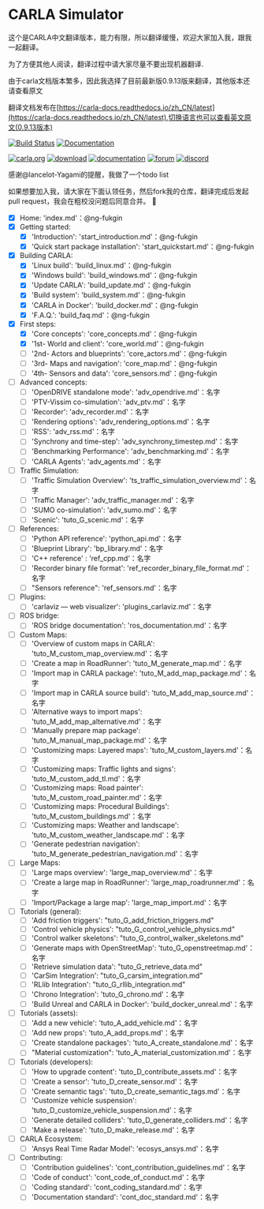 CARLA Simulator
===============
这个是CARLA中文翻译版本，能力有限，所以翻译缓慢，欢迎大家加入我，跟我一起翻译。

为了方便其他人阅读，翻译过程中请大家尽量不要出现机器翻译.

由于carla文档版本繁多，因此我选择了目前最新版0.9.13版来翻译，其他版本还请查看原文

翻译文档发布在[https://carla-docs.readthedocs.io/zh_CN/latest](https://carla-docs.readthedocs.io/zh_CN/latest),切换语言也可以查看英文原文(0.9.13版本)

[![Build Status](https://travis-ci.org/carla-simulator/carla.svg?branch=master)](https://travis-ci.org/carla-simulator/carla)
[![Documentation](https://readthedocs.org/projects/carla/badge/?version=latest)](https://carla-docs.readthedocs.io/zh_CN/latest/)

[![carla.org](Docs/img/btn/web.png)](http://carla.org)
[![download](Docs/img/btn/download.png)](https://github.com/carla-simulator/carla/blob/master/Docs/download.md)
[![documentation](Docs/img/btn/docs.png)](https://carla-docs.readthedocs.io/zh_CN/latest/)
[![forum](Docs/img/btn/forum.png)](https://github.com/carla-simulator/carla/discussions)
[![discord](Docs/img/btn/chat.png)](https://discord.gg/8kqACuC)

感谢@lancelot-Yagami的提醒，我做了一个todo list 

如果想要加入我，请大家在下面认领任务，然后fork我的仓库，翻译完成后发起pull request，我会在粗校没问题后同意合并。 :tada:

- [x] Home: 'index.md'：@ng-fukgin
- [x] Getting started:
  - [x] 'Introduction': 'start_introduction.md'：@ng-fukgin
  - [x] 'Quick start package installation': 'start_quickstart.md'：@ng-fukgin
- [x] Building CARLA:
  - [x] 'Linux build': 'build_linux.md'：@ng-fukgin
  - [x] 'Windows build': 'build_windows.md'：@ng-fukgin
  - [x] 'Update CARLA': 'build_update.md'：@ng-fukgin
  - [x] 'Build system': 'build_system.md'：@ng-fukgin
  - [x] 'CARLA in Docker': 'build_docker.md'：@ng-fukgin
  - [x] 'F.A.Q.': 'build_faq.md'：@ng-fukgin
- [x] First steps:
  - [x] 'Core concepts': 'core_concepts.md'：@ng-fukgin
  - [x] '1st-   World and client': 'core_world.md'：@ng-fukgin
  - [ ] '2nd-  Actors and blueprints': 'core_actors.md'：@ng-fukgin
  - [ ] '3rd-  Maps and navigation': 'core_map.md'：@ng-fukgin
  - [ ] '4th-  Sensors and data': 'core_sensors.md'：@ng-fukgin
- [ ] Advanced concepts:
  - [ ] 'OpenDRIVE standalone mode': 'adv_opendrive.md'：名字
  - [ ] 'PTV-Vissim co-simulation': 'adv_ptv.md'：名字
  - [ ] 'Recorder': 'adv_recorder.md'：名字
  - [ ] 'Rendering options': 'adv_rendering_options.md'：名字
  - [ ] 'RSS': 'adv_rss.md'：名字
  - [ ] 'Synchrony and time-step': 'adv_synchrony_timestep.md'：名字
  - [ ] 'Benchmarking Performance': 'adv_benchmarking.md'：名字
  - [ ] 'CARLA Agents': 'adv_agents.md'：名字
- [ ] Traffic Simulation:
  - [ ] 'Traffic Simulation Overview': 'ts_traffic_simulation_overview.md'：名字
  - [ ] 'Traffic Manager': 'adv_traffic_manager.md'：名字
  - [ ] 'SUMO co-simulation': 'adv_sumo.md'：名字
  - [ ] 'Scenic': 'tuto_G_scenic.md'：名字
- [ ] References:
  - [ ] 'Python API reference': 'python_api.md'：名字
  - [ ] 'Blueprint Library': 'bp_library.md'：名字
  - [ ] 'C++ reference' : 'ref_cpp.md'：名字
  - [ ] 'Recorder binary file format': 'ref_recorder_binary_file_format.md'：名字
  - [ ] "Sensors reference": 'ref_sensors.md'：名字  
- [ ] Plugins:
  - [ ] 'carlaviz — web visualizer': 'plugins_carlaviz.md'：名字
- [ ] ROS bridge:
  - [ ] 'ROS bridge documentation': 'ros_documentation.md'：名字
- [ ] Custom Maps:
  - [ ] 'Overview of custom maps in CARLA': 'tuto_M_custom_map_overview.md'：名字
  - [ ] 'Create a map in RoadRunner': 'tuto_M_generate_map.md'：名字
  - [ ] 'Import map in CARLA package': 'tuto_M_add_map_package.md'：名字
  - [ ] 'Import map in CARLA source build': 'tuto_M_add_map_source.md'：名字
  - [ ] 'Alternative ways to import maps': 'tuto_M_add_map_alternative.md'：名字
  - [ ] 'Manually prepare map package': 'tuto_M_manual_map_package.md'：名字
  - [ ] 'Customizing maps: Layered maps': 'tuto_M_custom_layers.md'：名字
  - [ ] 'Customizing maps: Traffic lights and signs': 'tuto_M_custom_add_tl.md'：名字
  - [ ] 'Customizing maps: Road painter': 'tuto_M_custom_road_painter.md'：名字
  - [ ] 'Customizing maps: Procedural Buildings': 'tuto_M_custom_buildings.md'：名字
  - [ ] 'Customizing maps: Weather and landscape': 'tuto_M_custom_weather_landscape.md'：名字
  - [ ] 'Generate pedestrian navigation': 'tuto_M_generate_pedestrian_navigation.md'：名字
- [ ] Large Maps:
  - [ ] 'Large maps overview': 'large_map_overview.md'：名字
  - [ ] 'Create a large map in RoadRunner': 'large_map_roadrunner.md'：名字
  - [ ] 'Import/Package a large map': 'large_map_import.md'：名字
- [ ] Tutorials (general):
  - [ ] 'Add friction triggers': "tuto_G_add_friction_triggers.md"
  - [ ] 'Control vehicle physics': "tuto_G_control_vehicle_physics.md"
  - [ ] 'Control walker skeletons': "tuto_G_control_walker_skeletons.md"
  - [ ] 'Generate maps with OpenStreetMap': 'tuto_G_openstreetmap.md'：名字
  - [ ] 'Retrieve simulation data': "tuto_G_retrieve_data.md"
  - [ ] 'CarSim Integration': "tuto_G_carsim_integration.md"
  - [ ] 'RLlib Integration': "tuto_G_rllib_integration.md"
  - [ ] 'Chrono Integration': 'tuto_G_chrono.md'：名字
  - [ ] 'Build Unreal and CARLA in Docker': 'build_docker_unreal.md'：名字
- [ ] Tutorials (assets):
  - [ ] 'Add a new vehicle': 'tuto_A_add_vehicle.md'：名字
  - [ ] 'Add new props': 'tuto_A_add_props.md'：名字
  - [ ] 'Create standalone packages': 'tuto_A_create_standalone.md'：名字
  - [ ] "Material customization": 'tuto_A_material_customization.md'：名字
- [ ] Tutorials (developers):
  - [ ] 'How to upgrade content': 'tuto_D_contribute_assets.md'：名字
  - [ ] 'Create a sensor': 'tuto_D_create_sensor.md'：名字
  - [ ] 'Create semantic tags': 'tuto_D_create_semantic_tags.md'：名字
  - [ ] 'Customize vehicle suspension': 'tuto_D_customize_vehicle_suspension.md'：名字
  - [ ] 'Generate detailed colliders': 'tuto_D_generate_colliders.md'：名字
  - [ ] 'Make a release': 'tuto_D_make_release.md'：名字
- [ ] CARLA Ecosystem:
  - [ ] 'Ansys Real Time Radar Model': 'ecosys_ansys.md'：名字
- [ ] Contributing:
  - [ ] 'Contribution guidelines': 'cont_contribution_guidelines.md'：名字
  - [ ] 'Code of conduct': 'cont_code_of_conduct.md'：名字
  - [ ] 'Coding standard': 'cont_coding_standard.md'：名字
  - [ ] 'Documentation standard': 'cont_doc_standard.md'：名字
